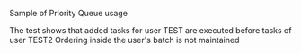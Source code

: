 Sample of Priority Queue usage

The test shows that added tasks for user TEST are executed before tasks of user TEST2
Ordering inside the user's batch is not maintained
